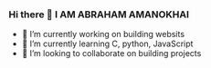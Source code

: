 ### Hi there 👋 I AM ABRAHAM AMANOKHAI 

- 🔭 I’m currently working on building websits
- 🌱 I’m currently learning C, python, JavaScript
- 👯 I’m looking to collaborate on building projects
<!-- 🤔 I’m looking for help with ...
--- 💬 Ask me about ...
- 📫 How to reach me: ...
- 😄 Pronouns: ...
- ⚡ Fun fact: ...
-->
